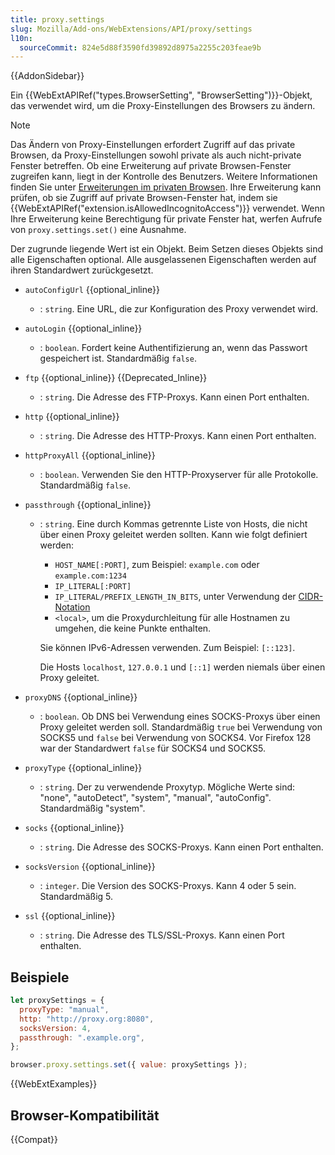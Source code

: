 ```yaml
---
title: proxy.settings
slug: Mozilla/Add-ons/WebExtensions/API/proxy/settings
l10n:
  sourceCommit: 824e5d88f3590fd39892d8975a2255c203feae9b
---
```


{{AddonSidebar}}

Ein {{WebExtAPIRef("types.BrowserSetting", "BrowserSetting")}}-Objekt, das verwendet wird, um die Proxy-Einstellungen des Browsers zu ändern.

> [!NOTE]
> Das Ändern von Proxy-Einstellungen erfordert Zugriff auf das private Browsen, da Proxy-Einstellungen sowohl private als auch nicht-private Fenster betreffen. Ob eine Erweiterung auf private Browsen-Fenster zugreifen kann, liegt in der Kontrolle des Benutzers. Weitere Informationen finden Sie unter [Erweiterungen im privaten Browsen](https://support.mozilla.org/en-US/kb/extensions-private-browsing). Ihre Erweiterung kann prüfen, ob sie Zugriff auf private Browsen-Fenster hat, indem sie {{WebExtAPIRef("extension.isAllowedIncognitoAccess")}} verwendet. Wenn Ihre Erweiterung keine Berechtigung für private Fenster hat, werfen Aufrufe von `proxy.settings.set()` eine Ausnahme.

Der zugrunde liegende Wert ist ein Objekt. Beim Setzen dieses Objekts sind alle Eigenschaften optional. Alle ausgelassenen Eigenschaften werden auf ihren Standardwert zurückgesetzt.

- `autoConfigUrl` {{optional_inline}}
  - : `string`. Eine URL, die zur Konfiguration des Proxy verwendet wird.
- `autoLogin` {{optional_inline}}
  - : `boolean`. Fordert keine Authentifizierung an, wenn das Passwort gespeichert ist. Standardmäßig `false`.
- `ftp` {{optional_inline}} {{Deprecated_Inline}}
  - : `string`. Die Adresse des FTP-Proxys. Kann einen Port enthalten.
- `http` {{optional_inline}}
  - : `string`. Die Adresse des HTTP-Proxys. Kann einen Port enthalten.
- `httpProxyAll` {{optional_inline}}
  - : `boolean`. Verwenden Sie den HTTP-Proxyserver für alle Protokolle. Standardmäßig `false`.
- `passthrough` {{optional_inline}}

  - : `string`. Eine durch Kommas getrennte Liste von Hosts, die nicht über einen Proxy geleitet werden sollten. Kann wie folgt definiert werden:

    - `HOST_NAME[:PORT]`, zum Beispiel: `example.com` oder `example.com:1234`
    - `IP_LITERAL[:PORT]`
    - `IP_LITERAL/PREFIX_LENGTH_IN_BITS`, unter Verwendung der [CIDR-Notation](https://en.wikipedia.org/wiki/Classless_Inter-Domain_Routing#CIDR_notation)
    - `<local>`, um die Proxydurchleitung für alle Hostnamen zu umgehen, die keine Punkte enthalten.

    Sie können IPv6-Adressen verwenden. Zum Beispiel: `[::123]`.

    Die Hosts `localhost`, `127.0.0.1` und `[::1]` werden niemals über einen Proxy geleitet.

- `proxyDNS` {{optional_inline}}
  - : `boolean`. Ob DNS bei Verwendung eines SOCKS-Proxys über einen Proxy geleitet werden soll. Standardmäßig `true` bei Verwendung von SOCKS5 und `false` bei Verwendung von SOCKS4. Vor Firefox 128 war der Standardwert `false` für SOCKS4 und SOCKS5.
- `proxyType` {{optional_inline}}
  - : `string`. Der zu verwendende Proxytyp. Mögliche Werte sind: "none", "autoDetect", "system", "manual", "autoConfig". Standardmäßig "system".
- `socks` {{optional_inline}}
  - : `string`. Die Adresse des SOCKS-Proxys. Kann einen Port enthalten.
- `socksVersion` {{optional_inline}}
  - : `integer`. Die Version des SOCKS-Proxys. Kann 4 oder 5 sein. Standardmäßig 5.
- `ssl` {{optional_inline}}
  - : `string`. Die Adresse des TLS/SSL-Proxys. Kann einen Port enthalten.

## Beispiele

```js
let proxySettings = {
  proxyType: "manual",
  http: "http://proxy.org:8080",
  socksVersion: 4,
  passthrough: ".example.org",
};

browser.proxy.settings.set({ value: proxySettings });
```

{{WebExtExamples}}

## Browser-Kompatibilität

{{Compat}}
